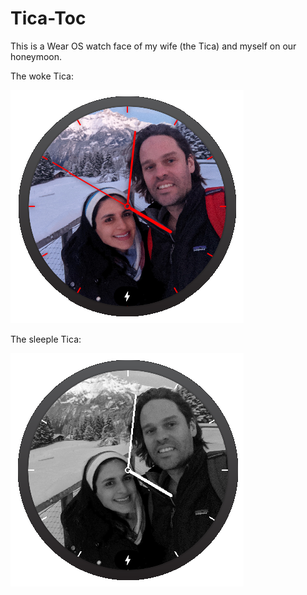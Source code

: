 # Tica-Toc
This is a Wear OS watch face of my wife (the Tica) and myself on our honeymoon.

The woke Tica:

![Woke Tica Toc](Woke-Tica-Toc.png)

The sleeple Tica:

![Sheeple Tica Toc](Sheeple-Tica-Toc.png)

